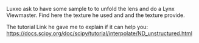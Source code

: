Luxxo ask to have some sample to to unfold the lens and do a Lynx Viewmaster.
Find here the texture he used and and the texture provide.

The tutorial Link he gave me to explain if it can help you:
https://docs.scipy.org/doc/scipy/tutorial/interpolate/ND_unstructured.html
